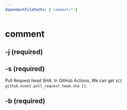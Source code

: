 ```yaml
---
dependentFilePaths: ['comment/*']
---
```


# comment

## -j (required)

## -s (required)

Pull Request head SHA. In GitHub Actions, We can get `${{ github.event.pull_request.head.sha }}`.

## -b (required)

